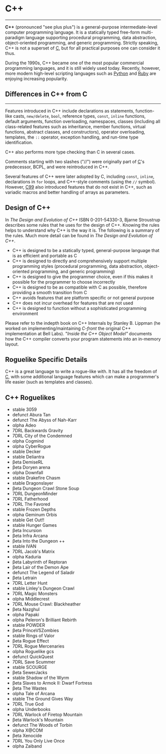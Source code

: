 # C++

---

**C++** (pronounced "see plus plus") is a general-purpose intermediate-level computer programming language. It is a statically typed free-form multi-paradigm language supporting procedural programming, data abstraction, object-oriented programming, and generic programming. Strictly speaking, C++ is not a superset of [C](c.md), but for all practical purposes one can consider it thus.

During the 1990s, C++ became one of the most popular commercial programming languages, and it is still widely used today. Recently, however, more modern high-level scripting languages such as [Python](python.md) and [Ruby](ruby.md) are enjoying increasing popularity.

## Differences in C++ from C

---

Features introduced in C++ include declarations as statements, function-like casts, `new/delete`, `bool`, reference types, `const`, `inline` functions, default arguments, function overloading, namespaces, classes (including all class-related features such as inheritance, member functions, virtual functions, abstract classes, and constructors), operator overloading, templates, the `::` operator, exception handling, and run-time type identification.

C++ also performs more type checking than C in several cases.

Comments starting with two slashes ("//") were originally part of [C](c.md)'s predecessor, BCPL, and were reintroduced in C++.

Several features of C++ were later adopted by C, including `const`, `inline`, declarations in `for` loops, and C++-style comments (using the `//` symbol). However, [C99](c.md#C99) also introduced features that do not exist in C++, such as variadic macros and better handling of arrays as parameters.

## Design of C++

In _The Design and Evolution of C++_ ISBN 0-201-54330-3, Bjarne Stroustrup describes some rules that he uses for the design of C++. Knowing the rules helps to understand why C++ is the way it is. The following is a summary of the rules. Much more detail can be found in _The Design and Evolution of C++_.

- C++ is designed to be a statically typed, general-purpose language that is as efficient and portable as C
- C++ is designed to directly and comprehensively support multiple programming styles (procedural programming, data abstraction, object-oriented programming, and generic programming)
- C++ is designed to give the programmer choice, even if this makes it possible for the programmer to choose incorrectly
- C++ is designed to be as compatible with C as possible, therefore providing a smooth transition from C
- C++ avoids features that are platform specific or not general purpose
- C++ does not incur overhead for features that are not used
- C++ is designed to function without a sophisticated programming environment

Please refer to the indepth book on C++ Internals by Stanley B. Lippman (he worked on implementing/maintaining _C-front_ the original C++ implementation at Bell Labs). "_Inside the C++ Object Model"_ documents how the C++ compiler converts your program statements into an in-memory layout.

## Roguelike Specific Details

C++ is a great language to write a rogue-like with. It has all the freedom of [C](c.md), with some additional language features which can make a programmer's life easier (such as templates and classes).

## C++ Roguelikes

- stable 3059
- defunct Abura Tan
- defunct The Abyss of Nah-Karr
- αlpha Adeo
- 7DRL Backwards Gravity
- 7DRL City of the Condemned
- αlpha Cogmind
- αlpha CyberRogue
- stable Decker
- stable Deliantra
- βeta DemiseRL
- βeta Doryen arena
- αlpha Downfall
- stable Drakefire Chasm
- stable Dragonslayer
- βeta Dungeon Crawl Stone Soup
- 7DRL DungeonMinder
- 7DRL Fatherhood
- 7DRL The Favored
- stable Frozen Depths
- αlpha Geminum Orbis
- stable Get Out!!
- stable Hunger Games
- βeta Incursion
- βeta Infra Arcana
- βeta Into the Dungeon ++
- stable IVAN
- 7DRL Jacob's Matrix
- αlpha Kaduria
- βeta Labyrinth of Reptoran
- βeta Lair of the Demon Ape
- defunct The Legend of Saladir
- βeta Letrain
- 7DRL Letter Hunt
- stable Linley's Dungeon Crawl
- 7DRL Magic Monsters
- αlpha Middlecrest
- 7DRL Mouse Crawl: Blackheather
- βeta Nazghul
- αlpha Papaki
- αlpha Peleron's Brilliant Rebirth
- stable POWDER
- βeta PrinceVSZombies
- stable Rings of Valor
- βeta Rogue Effect
- 7DRL Rogue Mercenaries
- αlpha Roguelike gcs
- defunct QuickQuest
- 7DRL Save Scummer
- stable SCOURGE
- βeta SewerJacks
- stable Shadow of the Wyrm
- βeta Slaves to Armok II: Dwarf Fortress
- βeta The Wastes
- αlpha Tale of Arcana
- stable The Ground Gives Way
- 7DRL True God
- αlpha Underbooks
- 7DRL Warlock of Firetop Mountain
- βeta Warlock's Mountain
- defunct The Woods of Torbin
- αlpha X@COM
- βeta Xenocide
- 7DRL You Only Live Once
- αlpha Zaiband
